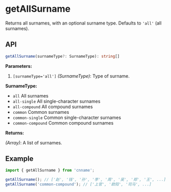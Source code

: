 # getAllSurname

Returns all surnames, with an optional surname type. Defaults to `'all'` (all surnames).

## API

```ts
getAllSurname(surnameType?: SurnameType): string[]
```

**Parameters:**

1. `[surnameType='all']` _(SurnameType)_: Type of surname.

**SurnameType:**

- `all` All surnames
- `all-single` All single-character surnames
- `all-compound` All compound surnames
- `common` Common surnames
- `common-single` Common single-character surnames
- `common-compound` Common compound surnames

**Returns:**

_(Array)_: A list of surnames.

## Example

```js
import { getAllSurname } from 'cnname';

getAllSurname(); // ['赵', '钱', '孙', '李', '周', '吴', '郑', '王', ...]
getAllSurname('common-compound'); // ['上官', '欧阳', '司马', ...]
```
